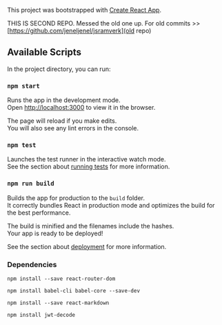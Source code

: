 This project was bootstrapped with [Create React App](https://github.com/facebook/create-react-app).

THIS IS SECOND REPO. Messed the old one up.
For old commits >> [https://github.com/jeneljenel/jsramverk](old repo)


## Available Scripts

In the project directory, you can run:

### `npm start`

Runs the app in the development mode.<br />
Open [http://localhost:3000](http://localhost:3000) to view it in the browser.

The page will reload if you make edits.<br />
You will also see any lint errors in the console.

### `npm test`

Launches the test runner in the interactive watch mode.<br />
See the section about [running tests](https://facebook.github.io/create-react-app/docs/running-tests) for more information.

### `npm run build`

Builds the app for production to the `build` folder.<br />
It correctly bundles React in production mode and optimizes the build for the best performance.

The build is minified and the filenames include the hashes.<br />
Your app is ready to be deployed!

See the section about [deployment](https://facebook.github.io/create-react-app/docs/deployment) for more information.

### Dependencies
` npm install --save react-router-dom `

` npm install babel-cli babel-core --save-dev `

` npm install --save react-markdown `

` npm install jwt-decode `
